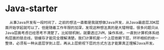 # Java-starter
      从事Java开发有一段时间了，之前的想法一直都是我就想做Java开发，从Java最底层JDK层面开始学起就可以了。但是随着工作年限的加深，发现这种想法真的是大错特错，很多问题只从Java层面考虑已经思考不清楚了。比如锁机制，就要透过JVM，操作系统，一直到计算机体系结构层面的锁总线，锁缓存才能完全理解清楚。我们计算机是一个上层依赖下层，环环相扣的统一整体，必须有一种从底层学到上层，再从上层俯视下层的方式方法才能算真正理解Java开发。
      
 
